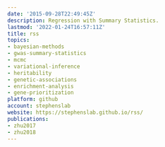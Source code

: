 ```yaml
---
date: '2015-09-28T22:49:45Z'
description: Regression with Summary Statistics.
lastmod: '2022-01-24T16:57:11Z'
title: rss
topics:
- bayesian-methods
- gwas-summary-statistics
- mcmc
- variational-inference
- heritability
- genetic-associations
- enrichment-analysis
- gene-prioritization
platform: github
account: stephenslab
website: https://stephenslab.github.io/rss/
publications:
- zhu2017
- zhu2018
---
```


